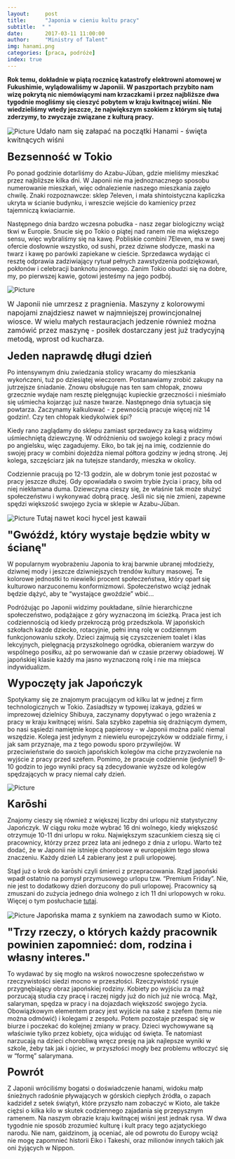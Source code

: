 ```yaml
---
layout:     post
title:      "Japonia w cieniu kultu pracy"
subtitle:  " "
date:       2017-03-11 11:00:00 
author:     "Ministry of Talent"
img: hanami.png
categories: [praca, podróże]
index: true
---
```

<b>Rok temu, dokładnie w piątą rocznicę katastrofy elektrowni atomowej w Fukushimie, wylądowaliśmy w Japoniii. 
W paszportach przybito nam wizę pokrytą nic niemówiącymi nam krzaczkami i przez najbliższe dwa tygodnie mogliśmy się cieszyć pobytem w kraju kwitnącej wiśni.
Nie wiedzieliśmy wtedy jeszcze, że największym szokiem z którym się tutaj zderzymy, to zwyczaje związane z kulturą pracy.</b> 

<img src="/images/hanami.png" class="img-responsive" alt="Picture">
<font size="3">Udało nam się załapać na początki Hanami - święta kwitnących wiśni</font>
<br>

<b><font size="5,5">Bezsenność w Tokio</font></b>

Po ponad godzinie dotarliśmy do Azabu-Jūban, gdzie mieliśmy mieszkać przez najbliższe kilka dni. 
W Japonii nie ma jednoznacznego sposobu numerowanie mieszkań, więc odnalezienie naszego mieszkania zajęło chwilę. 
Znaki rozpoznawcze: sklep 7eleven, i mała shintoistyczna kapliczka ukryta w ścianie budynku, i wreszcie wejście do kamienicy przez tajemniczą kwiaciarnie. 

Następnego dnia bardzo wczesna pobudka - nasz zegar biologiczny wciąż tkwi w Europie. 
Snucie się po Tokio o piątej nad ranem nie ma większego sensu, więc wybraliśmy się na kawę. 
Pobliskie combini 7Eleven, ma w swej ofercie dosłownie wszystko, od sushi, przez dziwne słodycze, maski na twarz i kawę po parówki zapiekane w cieście. 
Sprzedawca wydając ci resztę odprawia zadziwiający rytuał pełnych zawstydzenia podziękowań, pokłonów i celebracji banknotu jenowego. 
Zanim Tokio obudzi się na dobre, my, po pierwszej kawie, gotowi jesteśmy na jego podbój.  

<img src="/images/food_machine.png" class="img-responsive" alt="Picture">

<font size="3">W Japonii nie umrzesz z pragnienia. Maszyny z kolorowymi napojami znajdziesz nawet w najmniejszej prowincjonalnej wiosce. W wielu małych restauracjach jedzenie również można zamówić przez maszynę - posiłek dostarczany jest już tradycyjną metodą, wprost od kucharza.</font>
<br>

<b><font size="5,5">Jeden naprawdę długi dzień</font></b>

Po intensywnym dniu zwiedzania stolicy wracamy do mieszkania wykończeni, tuż po dziesiątej wieczorem. 
Postanawiamy zrobić zakupy na jutrzejsze śniadanie. 
Znowu obsługuje nas ten sam chłopak, znowu grzecznie wydaje nam resztę pielęgnując kupieckie grzeczności i nieśmiało się uśmiecha kojarząc już nasze twarze. 
Następnego dnia sytuacja się powtarza. Zaczynamy kalkulować - z pewnością pracuje więcej niż 14 godzin!. Czy ten chłopak kiedykolwiek śpi? 

Kiedy rano zaglądamy do sklepu zamiast sprzedawcy za kasą widzimy uśmiechniętą dziewczynę.
W odróżnieniu od swojego kolegi z pracy mówi po angielsku, więc zagadujemy. 
Eiko, bo tak jej na imię, codziennie do swojej pracy w combini dojeżdża niemal półtora godziny w jedną stronę. 
Jej kolega, szczęściarz jak na tutejsze standardy, mieszka w okolicy.  

Codziennie pracują po 12-13 godzin, ale w dobrym tonie jest pozostać w pracy jeszcze dłużej. 
Gdy opowiadała o swoim trybie życia i pracy, biła od niej niekłamana duma. 
Dziewczyna cieszy się, że właśnie tak może służyć społeczeństwu i wykonywać dobrą pracę. 
Jeśli nic się nie zmieni, zapewne spędzi większość swojego życia w sklepie w Azabu-Jūban.

<img src="/images/japan2.jpg" class="img-responsive" alt="Picture">
<font size="3">Tutaj nawet koci hycel jest kawaii</font>
<br>


<b><font size="5,5">"Gwóźdź, który wystaje będzie wbity w ścianę"</font></b>

W popularnym wyobrażeniu Japonia to kraj barwnie ubranej młodzieży, dziwnej mody i jeszcze dziwniejszych trendów kultury masowej. 
Te kolorowe jednostki to niewielki procent społeczeństwa, który oparł się kulturowo narzuconemu konformizmowi. 
Społeczeństwo wciąż jednak będzie dążyć, aby te “wystające gwoździe” wbić...

Podróżując po Japonii widzimy poukładane, silnie hierarchiczne społeczeństwo, podążające z góry wyznaczoną im ścieżką. 
Praca jest ich codziennością od kiedy przekroczą próg przedszkola. W japońskich szkołach każde dziecko, rotacyjnie, pełni inną rolę w codziennym funkcjonowaniu szkoły. 
Dzieci zajmują się czyszczeniem toalet i klas lekcyjnych, pielęgnacją przyszkolnego ogródka, obieraniem warzyw do wspólnego posiłku, aż po serwowanie dań w czasie przerwy obiadowej. W japońskiej klasie każdy ma jasno wyznaczoną rolę i nie ma miejsca indywidualizm.
 
<b><font size="5,5">Wypoczęty jak Japończyk</font></b>

Spotykamy się ze znajomym pracującym od kilku lat w jednej z firm technologicznych w Tokio. 
Zasiadłszy w typowej izakaya, gdzieś w imprezowej dzielnicy Shibuya, zaczynamy dopytywać o jego wrażenia z pracy w kraju kwitnącej wiśni. 
Sala szybko zapełnia się drażniącym dymem, bo nasi sąsiedzi namiętnie kopcą papierosy - w Japonii można palić niemal wszędzie.
Kolega jest jedynym z niewielu europejczyków w oddziale firmy, i jak sam przyznaje, ma z tego powodu sporo przywilejów. 
W przeciwieństwie do swoich japońskich kolegów ma ciche przyzwolenie na wyjście z pracy przed szefem. 
Pomimo, że pracuje codziennie (jedynie!) 9-10 godzin to jego wyniki pracy są zdecydowanie wyższe od kolegów spędzających w pracy niemal cały dzień.  

<img src="/images/salaryman.jpg" class="img-responsive" alt="Picture">


<b><font size="5,5">Karōshi</font></b>

Znajomy cieszy się również z większej liczby dni urlopu niż statystyczny Japończyk. W ciągu roku może wybrać 16 dni wolnego, kiedy większość otrzymuje 10-11 dni urlopu w roku. 
Największym szacunkiem cieszą się ci pracownicy, którzy przez przez lata ani jednego z dnia z urlopu. 
Warto też dodać, że w Japonii nie istnieje chorobowe w europejskim tego słowa znaczeniu. Każdy dzień L4 zabierany jest z puli urlopowej. 

Stąd już o krok do karōshi czyli śmierci z przepracowania. 
Rząd japoński wpadł ostatnio na pomysł przymusowego urlopu tzw. “Premium Friday”. 
Nie, nie jest to dodatkowy dzień dorzucony do puli urlopowej. Pracownicy są zmuszani do zużycia jednego dnia wolnego z ich 11 dni urlopowych w roku. 
Więcej o tym posłuchacie <a href="https://www.youtube.com/watch?v=wjbj1MKfJ3U" target="_blank">tutaj</a>.

<img src="/images/sumo.jpg" class="img-responsive" alt="Picture">
<font size="3">Japońska mama z synkiem na zawodach sumo w Kioto.</font>
<br>

<b><font size="5,5">"Trzy rzeczy, o których każdy pracownik powinien zapomnieć: dom, rodzina i własny interes."</font></b>

To wydawać by się mogło na wskroś nowoczesne społeczeństwo w rzeczywistości siedzi mocno w przeszłości. 
Rzeczywistość rysuje przygnębiający obraz japońskiej rodziny. 
Kobiety po wyjściu za mąż porzucają studia czy pracę i raczej nigdy już do nich już nie wrócą. 
Mąż, salaryman, spędza w pracy i na dojazdach większość swojego życia.
Obowiązkowym elementem pracy jest wyjście na sake z szefem (temu nie można odmówić) i kolegami z zespołu. 
Potem pozostaje przespać się w biurze i poczekać do kolejnej zmiany w pracy. 
Dzieci wychowywane są właściwie tylko przez kobiety, ojca widując od święta. 
Te natomiast narzucają na dzieci chorobliwą wręcz presję na jak najlepsze wyniki w szkole, żeby tak jak i ojciec, w przyszłości mogły bez problemu wtłoczyć się w “formę” salarymana. 

<b><font size="5,5">Powrót</font></b>

Z Japonii wróciliśmy bogatsi o doświadczenie hanami, widoku małp śnieżnych radośnie pływających w górskich ciepłych źródła, o zapach kadzideł z setek świątyń, które przyszło nam zobaczyć w Kioto, ale także ciężsi o kilka kilo w skutek codziennego zajadania się przepysznym ramenem. 
Na naszym obrazie kraju kwitnącej wiśni jest jednak rysa. 
W dwa tygodnie nie sposób zrozumieć kulturę i kult pracy tego azjatyckiego narodu.  Nie nam, gaidzinom, ją oceniać, ale od powrotu do Europy wciąż nie mogę zapomnieć historii Eiko i Takeshi, oraz milionów innych takich jak oni żyjących w Nippon. 